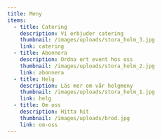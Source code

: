 ```yaml
---
title: Meny
items:
  - title: Catering
    description: Vi erbjuder catering
    thumbnail: /images/uploads/stora_holm_3.jpg
    link: catering
  - title: Abonnera
    description: Ordna ert event hos oss
    thumbnail: /images/uploads/stora_holm_2.jpg
    link: abonnera
  - title: Helg
    description: Läs mer om vår helgmeny
    thumbnail: /images/uploads/stora_holm_1.jpg
    link: helg
  - title: Om oss
    description: Hitta hit
    thumbnail: /images/uploads/brod.jpg
    link: om-oss
---
```

